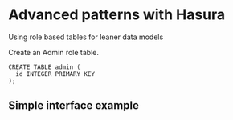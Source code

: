 # Advanced patterns with Hasura

Using role based tables for leaner data models

Create an Admin role table.

```
CREATE TABLE admin (
  id INTEGER PRIMARY KEY
);
```

## Simple interface example
